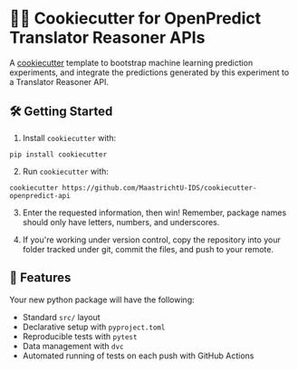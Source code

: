# 🍪🔮 Cookiecutter for OpenPredict Translator Reasoner APIs

A [cookiecutter](https://github.com/cookiecutter/cookiecutter) template to bootstrap machine learning prediction experiments, and integrate the predictions generated by this experiment to a Translator Reasoner API.


## 🛠️ Getting Started

1. Install `cookiecutter` with:

```shell
pip install cookiecutter
```

2. Run `cookiecutter` with:

```shell
cookiecutter https://github.com/MaastrichtU-IDS/cookiecutter-openpredict-api
```

3. Enter the requested information, then win! Remember, package names should only have letters, numbers, and underscores.

4. If you're working under version control, copy the repository into your folder tracked under git, commit the files, and push to your remote.

## 💪 Features

Your new python package will have the following:

- Standard `src/` layout
- Declarative setup with `pyproject.toml`
- Reproducible tests with `pytest`
- Data management with `dvc`
- Automated running of tests on each push with GitHub Actions

